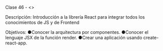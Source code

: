 Clase 46 - <<FECHA>>

Descripción: Introducción a la librería React para integrar
todos los conocimientos de JS y de Frontend

Objetivos:
  ●Conocer la arquitectura por componentes.
  ●Conocer el lenguaje JSX de la función render.
  ●Crear una aplicación usando create-react-app.
